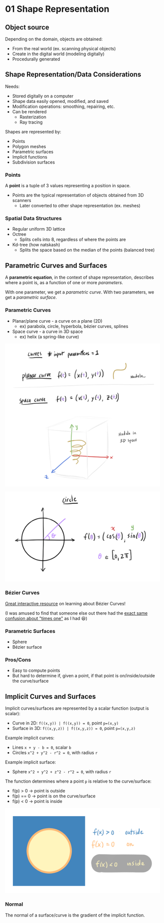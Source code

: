 # 01 Shape Representation

## Object source

Depending on the domain, objects are obtained:
* From the real world (ex. scanning physical objects)
* Create in the digital world (modeling digitally)
* Procedurally generated

## Shape Representation/Data Considerations

Needs:
* Stored digitally on a computer
* Shape data easily opened, modified, and saved
* Modification operations: smoothing, repairing, etc.
* Can be rendered
  * Rasterization
  * Ray tracing

Shapes are represented by:
* Points
* Polygon meshes
* Parametric surfaces
* Implicit functions
* Subdivision surfaces

### Points

A **point** is a tuple of 3 values representing a position in space.

* Points are the typical representation of objects obtained from 3D scanners
  * Later converted to other shape representation (ex. meshes)

### Spatial Data Structures
* Regular uniform 3D lattice
* Octree
  * Splits cells into 8, regardless of where the points are
* Kd-tree (how natskash)
  * Splits the space based on the median of the points (balanced tree)

## Parametric Curves and Surfaces

A **parametric equation**, in the context of shape representation, describes where a point is, as a function of one or more *parameters*.

With one parameter, we get a *parametric curve*.
With two parameters, we get a *parametric surface*.

### Parametric Curves

* Planar/plane curve - a curve on a plane (2D)
  * ex) parabola, circle, hyperbola, bézier curves, splines
* Space curve  - a curve in 3D space
  * ex) helix (a spring-like curve)

![Planar space curves](images/planar-space-curves.png)

![Unit circle](images/unit-circle.png)

### Bézier Curves

[Great interactive resource](https://pomax.github.io/bezierinfo/) on learning about Bézier Curves!

(I was amused to find that someone else out there had the [exact same confusion about "times one"](https://github.com/Pomax/BezierInfo-2/issues/37) as I had 😆)


### Parametric Surfaces
* Sphere
* Bézier surface

### Pros/Cons 

* Easy to compute points
* But hard to determine if, given a point, if that point is on/inside/outside the curve/surface

## Implicit Curves and Surfaces

Implicit curves/surfaces are represented by a scalar function (output is scalar):
* Curve in 2D: `f((x,y)) | f((x,y)) = 0`, point `p=(x,y)`
* Surface in 3D: `f((x,y,z)) | f((x,y,z)) = 0`, point `p=(x,y,z)`

Example implicit curves:
* Lines `x + y - b = 0`, scalar `b`
* Circles `x^2 + y^2 - r^2 = 0`, with radius `r`

Example implicit surface:
* Sphere `x^2 + y^2 + z^2 - r^2 = 0`, with radius `r`

The function determines where a point `p` is relative to the curve/surface:
* f(p) > 0 -> point is outside
* f(p) == 0 -> point is on the curve/surface
* f(p) < 0 -> point is inside

![Space partition](images/space-partition.png)

### Normal

The normal of a surface/curve is the gradient of the implicit function.
